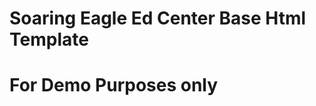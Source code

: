 # Soaring Eagle Ed Center Base Html Template
# For Demo Purposes only

<!-- Soaring Eagle Educational Center Website Demo
Welcome to the Soaring Eagle Educational Center website demo project! This repository hosts a barebones HTML/CSS website template crafted to provide a glimpse into the potential online presence of the Soaring Eagle Educational Center.

About
Soaring Eagle Educational Center is envisioned as a premier institution committed to delivering exceptional educational experiences and fostering a nurturing learning environment. This demo website template serves as a preliminary visualization of the center's prospective online platform.

Features
Clean and professional design aimed at reflecting the institution's ethos.
Responsive layout ensuring optimal viewing experience across various devices.
Clear and well-organized HTML structure for ease of customization.
Thoughtfully designed CSS styles to enhance aesthetics and usability.
Usage
To access the demo website:

Simply follow the GitHub Pages link associated with this repository.
Navigate through the different pages and sections to explore the proposed layout and design.
We invite you to provide feedback and suggestions by opening an issue or reaching out directly. -->
